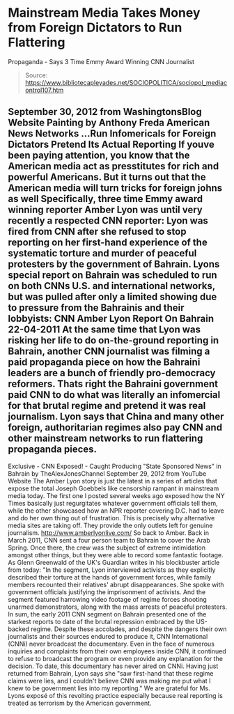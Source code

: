 # Mainstream Media Takes Money from Foreign Dictators to Run Flattering 
Propaganda - Says 3 Time Emmy Award Winning CNN Journalist

> Source: https://www.bibliotecapleyades.net/SOCIOPOLITICA/sociopol_mediacontrol107.htm

September 30, 2012
from
WashingtonsBlog Website
Painting by Anthony Freda
American News Networks
...Run
Infomericals for Foreign Dictators
Pretend Its Actual Reporting
If youve been paying attention, you know that
the American media
act as presstitutes for rich and powerful Americans. But it turns out
that the American media will turn tricks for foreign johns as well
Specifically, three time Emmy award winning
reporter Amber Lyon was until very recently a respected CNN reporter:
Lyon was fired from CNN after she refused to
stop reporting on her first-hand experience of the systematic torture and
murder of peaceful protesters by the government of Bahrain.
Lyons special report on Bahrain was scheduled
to run on both CNNs U.S. and international networks, but was pulled after
only a limited showing due to pressure from the Bahrainis and their
lobbyists:
CNN
Amber Lyon Report On Bahrain
22-04-2011
At the same time that Lyon was risking her life
to do on-the-ground reporting in Bahrain, another CNN journalist was filming
a paid propaganda piece on how the Bahraini leaders are a bunch of friendly
pro-democracy reformers.
Thats right
the Bahraini government
paid CNN to do what was literally an infomercial for that brutal
regime and pretend it was real journalism.
Lyon says that China and many other foreign,
authoritarian regimes also pay CNN and other mainstream networks to run
flattering propaganda pieces.
-
Exclusive -
CNN Exposed! - Caught Producing "State Sponsored News"
in Bahrain
by
TheAlexJonesChannel
September 29, 2012
from
YouTube Website
The Amber Lyon
story is just the latest in a series of articles that
expose the total Joseph Goebbels like censorship rampant
in mainstream media today.
The first one I
posted several weeks ago exposed how the NY Times
basically just regurgitates whatever government
officials tell them, while the other showcased how an
NPR reporter covering D.C. had to leave and do her own
thing out of frustration.
This is precisely
why alternative media sites are taking off. They provide
the only outlets left for genuine journalism.
http://www.amberlyonlive.com/
So back to Amber. Back in March 2011, CNN sent a four
person team to Bahrain to cover the Arab Spring.
Once there, the
crew was the subject of extreme intimidation amongst
other things, but they were able to record some
fantastic footage.
As Glenn Greenwald
of the UK's Guardian writes in his blockbuster article
from today:
"In the
segment, Lyon interviewed activists as they
explicitly described their torture at the hands of
government forces, while family members recounted
their relatives' abrupt disappearances. She spoke
with government officials justifying the
imprisonment of activists.
And the segment
featured harrowing video footage of regime forces
shooting unarmed demonstrators, along with the mass
arrests of peaceful protesters.
In sum, the
early 2011 CNN segment on Bahrain presented one of
the starkest reports to date of the brutal
repression embraced by the US-backed regime.
Despite these accolades, and despite the dangers
their own journalists and their sources endured to
produce it, CNN International (CNNi) never broadcast
the documentary.
Even in the
face of numerous inquiries and complaints from their
own employees inside CNN, it continued to refuse to
broadcast the program or even provide any
explanation for the decision.
To date, this
documentary has never aired on CNNi.
Having just returned from Bahrain, Lyon says she
"saw first-hand that these regime claims were lies,
and I couldn't believe CNN was making me put what I
knew to be government lies into my reporting."
We are grateful for Ms. Lyons exposé of this
revolting practice
especially because real reporting is
treated as terrorism by the American government.
